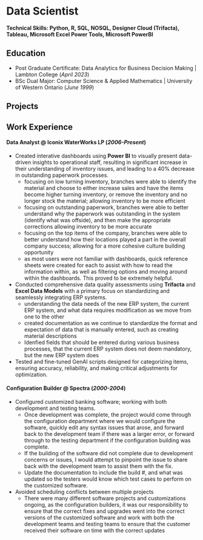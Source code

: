 # Data Scientist

**Technical Skills: Python, R, SQL, NOSQL, Designer Cloud (Trifacta), Tableau, Microsoft Excel Power Tools, Microsoft PowerBI**

## Education

* Post Graduate Certificate: Data Analytics for Business Decision Making | Lambton College (_April 2023_)
* BSc Dual Major: Computer Science & Applied Mathematics | University of Western Ontario (_June 1999_)

## Projects

## Work Experience
#### Data Analyst @ Iconix WaterWorks LP (_2006-Present_)
- Created interative dashboards using **Power BI** to visually present data-driven insights to operational staff, resulting in significant increase in their understanding of inventory issues, and leading to a 40% decrease in outstanding paperwork processes.
  - focusing on low turning inventory, branches were able to identify the material and choose to either increase sales and have the items become higher turning inventory, or remove the inventory and no longer stock the material; allowing inventory to be more efficient
  - focusing on outstanding paperwork, branches were able to better understand why the paperwork was outstanding in the system (identify what was offside), and then make the appropriate corrections allowing inventory to be more accurate
  - focusing on the top items of the company, branches were able to better understand how their locations played a part in the overall company success; allowing for a more cohesive culture building opportunity
  - as most users were not familiar with dashboards, quick reference sheets were created for each to assist with how to read the information within, as well as filtering options and moving around within the dashboards. This proved to be extremely helpful.
- Conducted comprehensive data quality assessments using **Trifacta** and **Excel Data Models** with a primary focus on standardizing and seamlessly integrating ERP systems.
  - understanding the data needs of the new ERP system, the current ERP system, and what data requires modification as we move from one to the other
  - created documentation as we continue to standardize the format and expectation of data that is manually entered, such as creating material descriptions
  - Idenfied fields that should be entered during various business processes, that the current ERP system does not deem mandatory, but the new ERP system does
- Tested and fine-tuned GenAI scripts designed for categorizing items, ensuring accuracy, reliability, and making critical adjustments for optimization.

#### Configuration Builder @ Spectra (_2000-2004_)
- Configured customized banking software; working with both development and testing teams.
  - Once development was complete, the project would come through the configuration department where we would configure the software, quickly edit any syntax issues that arose,
    and forward back to the development team if there was a larger error, or forward through to the testing department if the configuration building was complete.
  - If the building of the software did not complete due to development concerns or issues, I would attempt to pinpoint the issue to share back with the development team to assist them with the fix.
  - Update the documentation to include the build #, and what was updated so the testers would know which test cases to perform on the customized software.
- Avoided scheduling conflicts between multiple projects
  - There were many different software projects and customizations ongoing, as the configuration builders, it was our responsibility to ensure that the correct fixes and upgrades went into the correct versions of the
    customized software and work with both the development teams and testing teams to ensure that the customer received their software on time with the correct updates


<!-- 
* streamlined process to rebalance inventory to reduce transfer costs  
* assessed business processes and identified ways to boost improvement
* (Share examples)
* identified patterns and trends in large data sets and provided actionable insights
* (share examples)
-->

